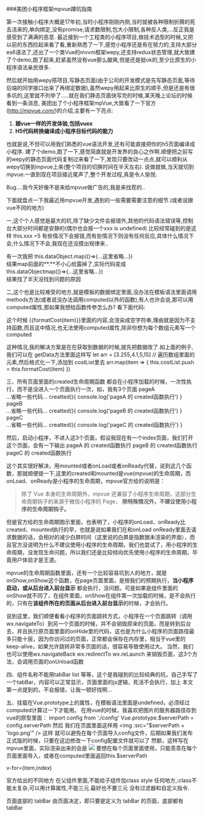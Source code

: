 ###美团小程序框架mpvue蹲坑指南

第一次接触小程序大概是17年初,当时小程序刚刚内侧,当时就被各种限制折腾的死去活来的,单向绑定,没有promise,请求数限制,包大小限制,各种反人类,...反正我是感受到了满满的恶意.
最近接到一个工程类的小程序项目,做技术选型的时候,又把以前的东西捡起来看了看,重新熟悉了一下,感觉小程序还是有在努力的,支持大部分es6语法了,还出了一个类Vue的mvvm框架wepy,还支持redux状态管理,就大致建了个demo,跑了起来,赶紧虽然没有vue那么酸爽,但是还是挺ok的,至少比原生的小程序语法亲民很多.

然后就开始用wepy搭项目,写静态页面(由于公司的开发模式是先写静态页面,等待后端的同学接口出来了再绑定数据),虽然wepy用起来比原生的顺手,但是还是有很多坑的,这里就不列举了.....就在我们静态页面快写完的时候,某天晚上论坛的时候看到一条消息, 美团出了个小程序框架mpVue,大致看了一下官方(http://mpvue.com/)的介绍,主要有一下亮点:
1. **跟vue一样的开发体验,包括vuex**
2. **H5代码转换编译成小程序目标代码的能力**

也就是说,不但可以用我们熟悉的vue语法开发,还有可能直接把你的h5页面编译成小程序.
建了个demo,跑了一下,感觉简直就是开发界的良心之作啊.顺便把之前写的wepy的静态页面代码复制过来看了一下,发现只要改动一点点,就可以顺利从wepy切换到mpvue上来(整个项目的切换时间在半天左右).
说做就做,当天就切到mpvue.一直到现在项目接近尾声了,整个开发过程,真是令人愉悦.

Bug....我今天好像不是来给mpvue做广告的,我是来找茬的..

下面就盘点一下我最近用mpvue开发,遇到的一些需要需要注意的细节.(或者说跟vue不同的地方)

一,这个个人感觉是最大的坑,除了缺少文件会报错外,其他的代码语法错误等,控制台大部分时间都是安静的(偶尔也会报一个xxx is undefined)
比较经常碰到的是这样 this.xxx =5 有些情况下会报错,而有些情况下则没有任何反应,具体什么情况下会,什么情况下不会,我现在还没摸出规律来..

有一次我把 
this.dataObject.map(()=>{...这里省略...})   
结果map前面的**.**不小心给露掉了,实际代码变成  
this.dataObjectmap(()=>{...这里省略...})   
结果找了半天没找到问题的原因

二,这个也是比较难受的地方,就是模板的数据绑定里面,没办法在模板语法里面调用methods方法(或者说没办法调用computed以外的函数),有人也许会说,那可以用computed属性,那如果我想给函数传参怎么办? 看下面代码:

<template>
  <view v-for="item in costList" >
	{{formatCost(item)}}
  </view>
</template>

<script>
export default {
  data(){
    return{
      costList:[]
    }
  },
  methods: {
    formatCost(item){
	return item.toFixed(2)
    },
    getData(){
	let arr = [3.255,4.1,5,15]
	this.costList = arr
    }
  }
</script>

这个时候 {{formatCost(item)}}里面的内容,会渲染成空字符串,理由就是因为不支持函数,而且这中情况,也无法使用computed属性,除非你想为每个数组元素写一个computed

这种情况,我的解决方案是在在获取到数据的时候,就先把数据改了.如上面的例子,我们可以在 getData方法里面这样写
let arr = [3.255,4.1,5,15]
// 遍历数组里面的元素,然后格式化一下,添加到 costList里去
arr.map(item => {
    this.costList.push = this.formatCost(item)
})
	


三、所有页面里面的created生命周期函数  都会在小程序加载的时候，一次性执行，而不是没进入一个页面执行一次，如，我有3个页面
pageA  
    ...省略一些代码...
    creatted(){
        console.log('pageA 的 created函数执行')
    }
pageB  
    ...省略一些代码...
    creatted(){
        console.log('pageB 的 created函数执行')
    }
pageC  
    ...省略一些代码...
    creatted(){
        console.log('pageC 的 created函数执行')
    }

然后，启动小程序，不进入这3个页面，假设我现在有一个index页面，我们打开这个页面，会有一下输出
pageA 的 created函数执行
pageB 的 created函数执行
pageC 的 created函数执行

这个其实很好解决，用mounted或者onLoad或者onReady代替，说到这几个函数，那就顺便提一下,这里的created和mounted是vue(mpvue)的生命周期，而onLoad、onReady是小程序的生命周期，mpvue官方给的说明是：
> 除了 Vue 本身的生命周期外，mpvue 还兼容了小程序生命周期，这部分生命周期钩子的来源于微信小程序的 Page， **除特殊情况外，不建议使用小程序的生命周期钩子。**

但是官方给的生命周期图示里面，也表明了，小程序的onLoad、onReady比created、mounted执行的早，也就是说如果我们在和onLoad onReady里面去请求数据的话，会相对的减少白屏时间（这里说的白屏是指数据未渲染的界面），而且官方没说明为什么不建议使用小程序的生命周期，我们也尝试了，用小程序的生命周期，没发现生命问题，所以我们还是比较倾向优先使用小程序的生命周期，毕竟用户体验才是王道。

mpvue的生命周期函数里面，还有一个比较容易坑到人的地方，就是onShow,onShow这个函数，在page页面里面，是按我们的预期执行，**当小程序启动，或从后台进入前台显示** 都会执行，没问题。可是如果是组件里面的onShow就不同了，在组件里面，onShow在组件第一次加载的时候，是不会执行的，只有在**该组件所在的页面从后台进入前台显示**的时候，才会执行。

说到这里，我们顺便看看小程序的页面跳转方式，小程序在一个页面跳转（调用wx.navigateTo）到另一个页面的时候，并不会销毁原来的页面，而是转到后台去，并且执行原页面里面的onHide里的代码，这也是为什么小程序的页面路径最多只能十层，因为你访问过的页面，正常都会保存在内存里，相当于vue里的keep-alive，如果允许跳转非常多页面的话，很容易导致使用过大。
当然，我们也可以使用wx.navigateBack wx.redirectTo wx.reLaunch 来销毁页面，这3个方法，会调用页面的onUnload函数

四、组件名称不能用tabBar list 等等，这个是我碰到的比较经典的坑，自己手写了一个tabBar，内容可以正常显示，页面里面的js逻辑，死活不会执行，加上 本文 第一点提到的，不会报错，让我一顿好找啊...

五、挂载在Vue.prototype上的属性，在模板语法里面是undefined，必须经过computed计算过一下才能用。
在用vue的时候，我喜欢把图片的服务器路径存到vue的原型里面：
	import config from './config'
	Vue.prototype.$serverPath = config.serverPath
然后 我们在页面里面这样用
	<img :src="$serverPath + 'logo.png'" />
这样 就可以避免在每个页面导入config文件，后期如果我们发布正式版的时候，只要在这边修改一下config配置文件就可以了
然额，这样写在mpvue里面，实际渲染出来的会是 
 <image src="undefinedlogo.png" ></image>
要想在每个页面里面使用，只能乖乖在每个页面里面导入，或者在computed里面返回this.$serverPath

v-for=(item,index)



官方给出的不同地方
在父组件里面,不能给子组件加class style
任何地方,:class不能太复杂,可以用计算属性,不能三元.最好也不要三元
没有过滤器和自定义指令.

页面底部的 tabBar 由页面决定，即只要是定义为 tabBar 的页面，底部都有 tabBar





